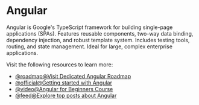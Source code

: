 # Angular

Angular is Google's TypeScript framework for building single-page applications (SPAs). Features reusable components, two-way data binding, dependency injection, and robust template system. Includes testing tools, routing, and state management. Ideal for large, complex enterprise applications.

Visit the following resources to learn more:

- [@roadmap@Visit Dedicated Angular Roadmap](https://roadmap.sh/angular)
- [@official@Getting started with Angular](https://angular.dev/tutorials/learn-angular)
- [@video@Angular for Beginners Course](https://www.youtube.com/watch?v=3qBXWUpoPHo)
- [@feed@Explore top posts about Angular](https://app.daily.dev/tags/angular?ref=roadmapsh)

